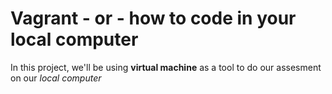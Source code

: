 # Vagrant - or - how to code in your local computer
In this project, we'll be using **virtual machine** as a tool to do our assesment on our *local computer*
